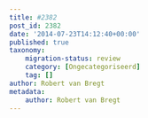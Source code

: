 ```yaml
---
title: #2382
post_id: 2382
date: '2014-07-23T14:12:40+00:00'
published: true
taxonomy:
    migration-status: review
    category: [Ongecategoriseerd]
    tag: []
author: Robert van Bregt
metadata:
    author: Robert van Bregt
---
```

